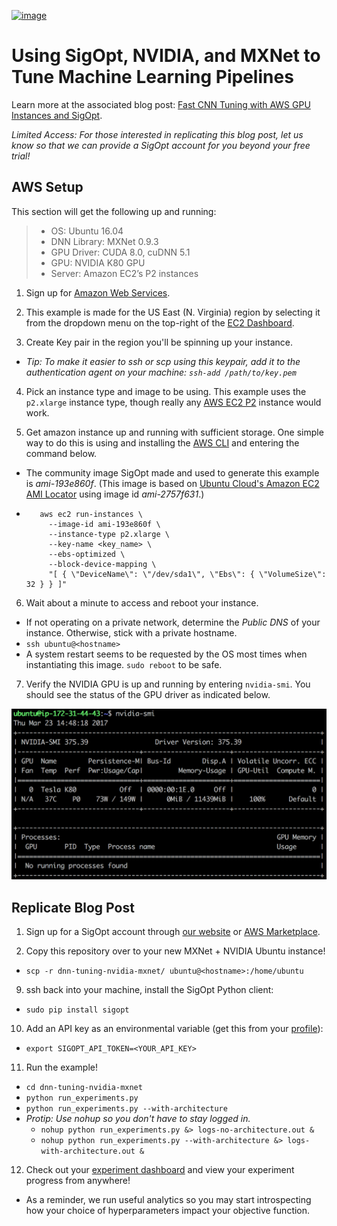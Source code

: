 [![image](https://sigopt.com/static/img/SigOpt_logo_horiz.png?raw=true)](https://sigopt.com)

# Using SigOpt, NVIDIA, and MXNet to Tune Machine Learning Pipelines

Learn more at the associated blog post: [Fast CNN Tuning with AWS GPU Instances and SigOpt](https://aws.amazon.com/blogs/ai/fast-cnn-tuning-with-aws-gpu-instances-and-sigopt/).

_Limited Access: For those interested in replicating this blog post, let us know so that we can provide a SigOpt account for you beyond your free trial!_


## AWS Setup

This section will get the following up and running:

  > - OS: Ubuntu 16.04
  > - DNN Library: MXNet 0.9.3
  > - GPU Driver: CUDA 8.0, cuDNN 5.1
  > - GPU: NVIDIA K80 GPU
  > - Server: Amazon EC2’s P2 instances

1. Sign up for [Amazon Web Services](https://aws.amazon.com/).

2. This example is made for the US East (N. Virginia) region by selecting it from the dropdown menu on the top-right of the [EC2 Dashboard](https://console.aws.amazon.com/ec2/v2/home?region=us-east-1).

3. Create Key pair in the region you'll be spinning up your instance.
  - _Tip: To make it easier to ssh or scp using this keypair, add it to the authentication agent on your machine: `ssh-add /path/to/key.pem`_

4. Pick an instance type and image to be using. This example uses the `p2.xlarge` instance type, though really any [AWS EC2 P2](https://aws.amazon.com/ec2/instance-types/p2/) instance would work.

5. Get amazon instance up and running with sufficient storage. One simple way to do this is using and installing the [AWS CLI](https://aws.amazon.com/cli/) and entering the command below.

  - The community image SigOpt made and used to generate this example is _ami-193e860f_. (This image is based on [Ubuntu Cloud's Amazon EC2 AMI Locator](https://cloud-images.ubuntu.com/locator/ec2/) using image id _ami-2757f631_.)

  - ```
       aws ec2 run-instances \
	     --image-id ami-193e860f \
	     --instance-type p2.xlarge \
	     --key-name <key_name> \
	     --ebs-optimized \
	     --block-device-mapping \
	     "[ { \"DeviceName\": \"/dev/sda1\", \"Ebs\": { \"VolumeSize\": 32 } } ]"

6. Wait about a minute to access and reboot your instance.

  - If not operating on a private network, determine the _Public DNS_ of your instance. Otherwise, stick with a private hostname.
  - `ssh ubuntu@<hostname>`
  - A system restart seems to be requested by the OS most times when instantiating this image. `sudo reboot` to be safe.

7. Verify the NVIDIA GPU is up and running by entering `nvidia-smi`. You should see the status of the GPU driver as indicated below.

![nvidia-smi](nvidia-smi.png "proper output")

## Replicate Blog Post

1. Sign up for a SigOpt account through [our website](https://sigopt.com) or [AWS Marketplace](https://aws.amazon.com/marketplace/pp/B075Y4YKJK).

8. Copy this repository over to your new MXNet + NVIDIA Ubuntu instance!
  - `scp -r dnn-tuning-nvidia-mxnet/ ubuntu@<hostname>:/home/ubuntu`

9. ssh back into your machine, install the SigOpt Python client:
  - `sudo pip install sigopt`

10. Add an API key as an environmental variable (get this from your [profile](http://www.sigopt.com/user/profile)):
  - `export SIGOPT_API_TOKEN=<YOUR_API_KEY>`

11. Run the example!
  - `cd dnn-tuning-nvidia-mxnet`
  - `python run_experiments.py`
  - `python run_experiments.py --with-architecture`
  - _Protip: Use nohup so you don't have to stay logged in._
    - `nohup python run_experiments.py &> logs-no-architecture.out &`
    - `nohup python run_experiments.py --with-architecture &> logs-with-architecture.out &`

12. Check out your [experiment dashboard](http://www.sigopt.com/experiments) and view your experiment progress from anywhere!
  - As a reminder, we run useful analytics so you may start introspecting how your choice of hyperparameters impact your objective function.
